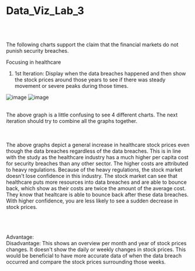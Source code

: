 # Data_Viz_Lab_3
</br></br>

The following charts support the claim that the financial markets do not punish security breaches.

Focusing in healthcare

1.  1st Iteration: Display when the data breaches happened and then show the stock prices around those years to see if there was steady movement or severe peaks during those times. 

![image](https://user-images.githubusercontent.com/32119820/31260221-41066fdc-aa01-11e7-9990-2f96209919a6.png)
![image](https://user-images.githubusercontent.com/32119820/31260232-4e448814-aa01-11e7-8553-f2119d0633a6.png)

</br>
The above graph is a little confusing to see 4 different charts. The next iteration should try to combine all the graphs together.

<br/><br/>
The above graphs depict a general increase in healthcare stock prices even though the data breaches regardless of the data breaches. This is in line with the study as the healthcare industry has a much higher per capita cost for security breaches than any other sector. The higher costs are attributed to heavy regulations. Because of the heavy regulations, the stock market doesn't lose confidence in this industry. The stock market can see that healthcare puts more resources into data breaches and are able to bounce back, which show as their costs are twice the amount of the average cost. They know that healtcare is able to bounce back after these data breaches. With higher confidence, you are less likely to see a sudden decrease in stock prices.
</br></br>




<br/></br>
Advantage: 
</br>
Disadvantage: This shows an overview per month and year of stock prices changes. It doesn't show the daily or weekly changes in stock prices. This would be beneficial to have more accurate data of when the data breach occurred and compare the stock prices surrounding those weeks.
